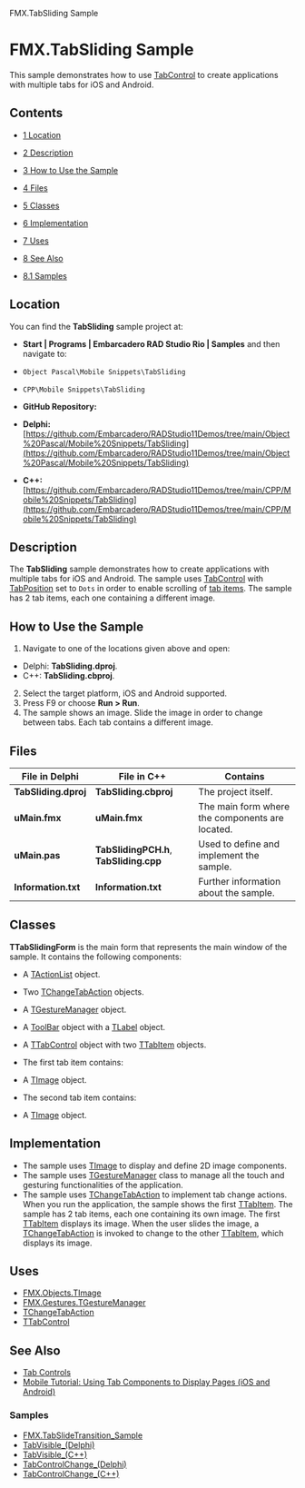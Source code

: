 FMX.TabSliding Sample[]()
# FMX.TabSliding Sample 


This sample demonstrates how to use [TabControl](http://docwiki.embarcadero.com/Libraries/en/FMX.TabControl.TTabControl) to create applications with multiple tabs for iOS and Android.
## Contents



* [1 Location](#Location)
* [2 Description](#Description)
* [3 How to Use the Sample](#How_to_Use_the_Sample)
* [4 Files](#Files)
* [5 Classes](#Classes)
* [6 Implementation](#Implementation)
* [7 Uses](#Uses)
* [8 See Also](#See_Also)

* [8.1 Samples](#Samples)


## Location 

You can find the **TabSliding** sample project at:
* **Start | Programs | Embarcadero RAD Studio Rio | Samples** and then navigate to:

* `Object Pascal\Mobile Snippets\TabSliding`
* `CPP\Mobile Snippets\TabSliding`

* **GitHub Repository:**

* **Delphi:**[https://github.com/Embarcadero/RADStudio11Demos/tree/main/Object%20Pascal/Mobile%20Snippets/TabSliding](https://github.com/Embarcadero/RADStudio11Demos/tree/main/Object%20Pascal/Mobile%20Snippets/TabSliding)
* **C++:**[https://github.com/Embarcadero/RADStudio11Demos/tree/main/CPP/Mobile%20Snippets/TabSliding](https://github.com/Embarcadero/RADStudio11Demos/tree/main/CPP/Mobile%20Snippets/TabSliding)

## Description 

The **TabSliding** sample demonstrates how to create applications with multiple tabs for iOS and Android. The sample uses [TabControl](http://docwiki.embarcadero.com/Libraries/en/FMX.TabControl.TTabControl) with [TabPosition](http://docwiki.embarcadero.com/Libraries/en/FMX.TabControl.TTabPosition) set to `Dots` in order to enable scrolling of [tab items](http://docwiki.embarcadero.com/Libraries/en/FMX.TabControl.TTabItem). The sample has 2 tab items, each one containing a different image.
## How to Use the Sample 


1.  Navigate to one of the locations given above and open:

*  Delphi: **TabSliding.dproj**.
*  C++: **TabSliding.cbproj**.

2.  Select the target platform, iOS and Android supported.
3.  Press F9 or choose **Run > Run**.
4.  The sample shows an image. Slide the image in order to change between tabs. Each tab contains a different image.

## Files 



|**File in Delphi**  |**File in C++**                        |**Contains**                                   |
|--------------------|---------------------------------------|-----------------------------------------------|
|**TabSliding.dproj**|**TabSliding.cbproj**                  |The project itself.                            |
|**uMain.fmx**       |**uMain.fmx**                          |The main form where the components are located.|
|**uMain.pas**       |**TabSlidingPCH.h**, **TabSliding.cpp**|Used to define and implement the sample.       |
|**Information.txt** |**Information.txt**                    |Further information about the sample.          |


## Classes 

**TTabSlidingForm** is the main form that represents the main window of the sample. It contains the following components:
*  A [TActionList](http://docwiki.embarcadero.com/Libraries/en/FMX.ActnList.TActionList) object.

*  Two [TChangeTabAction](http://docwiki.embarcadero.com/Libraries/en/FMX.TabControl.TChangeTabAction) objects.

*  A [TGestureManager](http://docwiki.embarcadero.com/Libraries/en/FMX.Gestures.TGestureManager) object.
*  A [ToolBar](http://docwiki.embarcadero.com/Libraries/en/FMX.StdCtrls.TToolBar) object with a [TLabel](http://docwiki.embarcadero.com/Libraries/en/FMX.StdCtrls.TLabel) object.
*  A [TTabControl](http://docwiki.embarcadero.com/Libraries/en/FMX.TabControl.TTabControl) object with two [TTabItem](http://docwiki.embarcadero.com/Libraries/en/FMX.TabControl.TTabItem) objects.

*  The first tab item contains:

*  A [TImage](http://docwiki.embarcadero.com/Libraries/en/FMX.Objects.TImage) object.

*  The second tab item contains:

*  A [TImage](http://docwiki.embarcadero.com/Libraries/en/FMX.Objects.TImage) object.

## Implementation 


*  The sample uses [TImage](http://docwiki.embarcadero.com/Libraries/en/FMX.Objects.TImage) to display and define 2D image components.
*  The sample uses [TGestureManager](http://docwiki.embarcadero.com/Libraries/en/FMX.Gestures.TGestureManager) class to manage all the touch and gesturing functionalities of the application.
*  The sample uses [TChangeTabAction](http://docwiki.embarcadero.com/Libraries/en/FMX.TabControl.TChangeTabAction) to implement tab change actions.
When you run the application, the sample shows the first [TTabItem](http://docwiki.embarcadero.com/Libraries/en/FMX.TabControl.TTabItem). The sample has 2 tab items, each one containing its own image. The first [TTabItem](http://docwiki.embarcadero.com/Libraries/en/FMX.TabControl.TTabItem) displays its image. When the user slides the image, a [TChangeTabAction](http://docwiki.embarcadero.com/Libraries/en/FMX.TabControl.TChangeTabAction) is invoked to change to the other [TTabItem](http://docwiki.embarcadero.com/Libraries/en/FMX.TabControl.TTabItem), which displays its image.
## Uses 


* [FMX.Objects.TImage](http://docwiki.embarcadero.com/Libraries/en/FMX.Objects.TImage)
* [FMX.Gestures.TGestureManager](http://docwiki.embarcadero.com/Libraries/en/FMX.Gestures.TGestureManager)
* [TChangeTabAction](http://docwiki.embarcadero.com/Libraries/en/FMX.TabControl.TChangeTabAction)
* [TTabControl](http://docwiki.embarcadero.com/Libraries/en/FMX.TabControl.TTabControl)

## See Also 


* [Tab Controls](http://docwiki.embarcadero.com/RADStudio/en/Tab_Controls)
* [Mobile Tutorial: Using Tab Components to Display Pages (iOS and Android)](http://docwiki.embarcadero.com/RADStudio/en/Mobile_Tutorial:_Using_Tab_Components_to_Display_Pages_(iOS_and_Android))

### Samples 


* [FMX.TabSlideTransition_Sample](http://docwiki.embarcadero.com/CodeExamples/en/FMX.TabSlideTransition_Sample)
* [TabVisible_(Delphi)](http://docwiki.embarcadero.com/CodeExamples/en/TabVisible_%28Delphi%29)
* [TabVisible_(C++)](http://docwiki.embarcadero.com/CodeExamples/en/TabVisible_%28C%2B%2B%29)
* [TabControlChange_(Delphi)](http://docwiki.embarcadero.com/CodeExamples/en/TabControlChange_%28Delphi%29)
* [TabControlChange_(C++)](http://docwiki.embarcadero.com/CodeExamples/en/TabControlChange_%28C%2B%2B%29)





